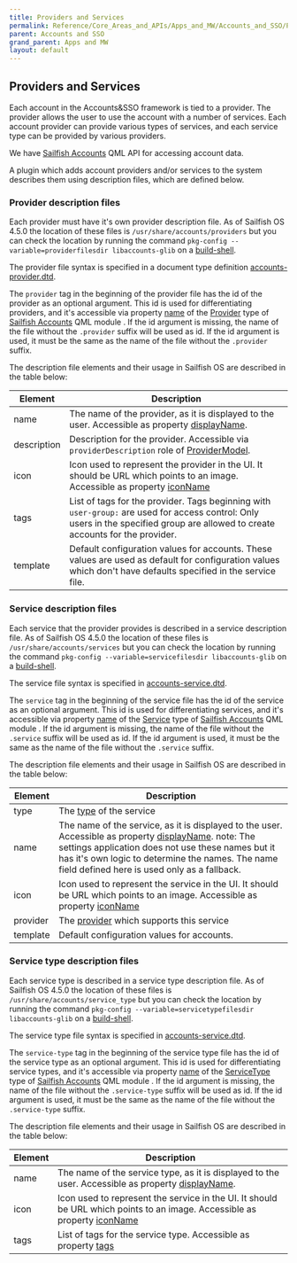 ```yaml
---
title: Providers and Services
permalink: Reference/Core_Areas_and_APIs/Apps_and_MW/Accounts_and_SSO/Providers_and_Services
parent: Accounts and SSO
grand_parent: Apps and MW
layout: default
---
```


## Providers and Services

Each account in the Accounts&SSO framework is tied to a provider. The provider allows the user to use the account with a number of services. Each account provider can provide various types of services, and each service type can be provided by various providers.

We have [Sailfish Accounts](https://sailfishos.org/develop/docs/sailfish-accounts/) QML API for accessing account data.

A plugin which adds account providers and/or services to the system describes them using description files, which are defined below.

### Provider description files

Each provider must have it's own provider description file. As of Sailfish OS 4.5.0 the location of these files is `/usr/share/accounts/providers` but you can check the location by running the command `pkg-config --variable=providerfilesdir libaccounts-glib` on a [build-shell](/Tools/Platform_SDK/Build_Shell/).

The provider file syntax is specified in a document type definition [accounts-provider.dtd](https://github.com/sailfishos-mirror/libaccounts-glib/blob/master/data/accounts-provider.dtd).

The `provider` tag in the beginning of the provider file has the id of the provider as an optional argument. This id is used for differentiating providers, and it's accessible via property [name](https://sailfishos.org/develop/docs/sailfish-accounts/qml-sailfishaccounts-provider.html/#name-prop) of the [Provider](https://sailfishos.org/develop/docs/sailfish-accounts/qml-sailfishaccounts-provider.html/) type of [Sailfish Accounts](https://sailfishos.org/develop/docs/sailfish-accounts/) QML module . If the id argument is missing, the name of the file without the `.provider` suffix will be used as id. If the id argument is used, it must be the same as the name of the file without the `.provider` suffix.

The description file elements and their usage in Sailfish OS are described in the table below:

| Element     | Description                                               |
| ----------- | --------------------------------------------------------- |
| name        | The name of the provider, as it is displayed to the user. Accessible as property [displayName](https://sailfishos.org/develop/docs/sailfish-accounts/qml-sailfishaccounts-provider.html/#displayName-prop). |
| description | Description for the provider. Accessible via `providerDescription` role of [ProviderModel](https://sailfishos.org/develop/docs/sailfish-accounts/qml-sailfishaccounts-providermodel.html/). |
| icon        | Icon used to represent the provider in the UI. It should be URL which points to an image. Accessible as property [iconName](https://sailfishos.org/develop/docs/sailfish-accounts/qml-sailfishaccounts-provider.html/#iconName-prop) |
| tags        | List of tags for the provider. Tags beginning with `user-group:` are used for access control: Only users in the specified group are allowed to create accounts for the provider. |
| template    | Default configuration values for accounts. These values are used as default for configuration values which don't have defaults specified in the service file. |

### Service description files

Each service that the provider provides is described in a service description file. As of Sailfish OS 4.5.0 the location of these files is `/usr/share/accounts/services` but you can check the location by running the command `pkg-config --variable=servicefilesdir libaccounts-glib` on a [build-shell](/Tools/Platform_SDK/Build_Shell/).

The service file syntax is specified in [accounts-service.dtd](https://github.com/sailfishos-mirror/libaccounts-glib/blob/master/data/accounts-service.dtd).

The `service` tag in the beginning of the service file has the id of the service as an optional argument. This id is used for differentiating services, and it's accessible via property [name](https://sailfishos.org/develop/docs/sailfish-accounts/qml-sailfishaccounts-service.html/#name-prop) of the [Service](https://sailfishos.org/develop/docs/sailfish-accounts/qml-sailfishaccounts-service.html/) type of [Sailfish Accounts](https://sailfishos.org/develop/docs/sailfish-accounts/) QML module . If the id argument is missing, the name of the file without the `.service` suffix will be used as id. If the id argument is used, it must be the same as the name of the file without the `.service` suffix.

The description file elements and their usage in Sailfish OS are described in the table below:

| Element     | Description                                               |
| ----------- | --------------------------------------------------------- |
| type        | The [type](#service-types) of the service                 |
| name        | The name of the service, as it is displayed to the user. Accessible as property [displayName](https://sailfishos.org/develop/docs/sailfish-accounts/qml-sailfishaccounts-service.html/#displayName-prop). note: The settings application does not use these names but it has it's own logic to determine the names. The name field defined here is used only as a fallback. |
| icon        | Icon used to represent the service in the UI. It should be URL which points to an image. Accessible as property [iconName](https://sailfishos.org/develop/docs/sailfish-accounts/qml-sailfishaccounts-service.html/#iconName-prop) |
| provider    | The [provider](#providers) which supports this service    |
| template    | Default configuration values for accounts.                |

### Service type description files

Each service type is described in a service type description file. As of Sailfish OS 4.5.0 the location of these files is `/usr/share/accounts/service_type` but you can check the location by running the command `pkg-config --variable=servicetypefilesdir libaccounts-glib` on a [build-shell](/Tools/Platform_SDK/Build_Shell/).

The service type file syntax is specified in [accounts-service.dtd](https://github.com/sailfishos-mirror/libaccounts-glib/blob/master/data/accounts-service-type.dtd).

The `service-type` tag in the beginning of the service type file has the id of the service type as an optional argument. This id is used for differentiating service types, and it's accessible via property [name](https://sailfishos.org/develop/docs/sailfish-accounts/qml-sailfishaccounts-servicetype.html/#name-prop) of the [ServiceType](https://sailfishos.org/develop/docs/sailfish-accounts/qml-sailfishaccounts-servicetype.html/) type of [Sailfish Accounts](https://sailfishos.org/develop/docs/sailfish-accounts/) QML module . If the id argument is missing, the name of the file without the `.service-type` suffix will be used as id. If the id argument is used, it must be the same as the name of the file without the `.service-type` suffix.

The description file elements and their usage in Sailfish OS are described in the table below:

| Element     | Description                                               |
| ----------- | --------------------------------------------------------- |
| name        | The name of the service type, as it is displayed to the user. Accessible as property [displayName](https://sailfishos.org/develop/docs/sailfish-accounts/qml-sailfishaccounts-servicetype.html/#displayName-prop). |
| icon        | Icon used to represent the service in the UI. It should be URL which points to an image. Accessible as property [iconName](https://sailfishos.org/develop/docs/sailfish-accounts/qml-sailfishaccounts-servicetype.html/#iconName-prop) |
| tags        |  List of tags for the service type. Accessible as property [tags](https://sailfishos.org/develop/docs/sailfish-accounts/qml-sailfishaccounts-servicetype.html/#tags-prop) |

